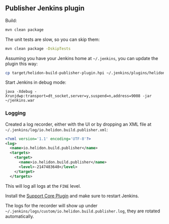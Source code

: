 ## Publisher Jenkins plugin

Build:
```bash
mvn clean package
```

The unit tests are slow, so you can skip them:
```bash
mvn clean package -DskipTests
```

Assuming you have your Jenkins home at `~/.jenkins`, you can update the plugin
 this way:
```bash
cp target/helidon-build-publisher-plugin.hpi ~/.jenkins/plugins/helidon-build-publisher-plugin.jpi
```

Start Jenkins in debug mode:
```
java -Xdebug -Xrunjdwp:transport=dt_socket,server=y,suspend=n,address=9008 -jar ~/jenkins.war
```

### Logging

Created a log recorder, either with the UI or by dropping an XML file at
 `~/.jenkins/log/io.helidon.build.publisher.xml`:

```xml
<?xml version='1.1' encoding='UTF-8'?>
<log>
  <name>io.helidon.build.publisher</name>
  <targets>
    <target>
      <name>io.helidon.build.publisher</name>
      <level>-2147483648</level>
    </target>
  </targets>
```

This will log all logs at the `FINE` level.

Install the [Support Core Plugin](https://wiki.jenkins.io/display/JENKINS/Support+Core+Plugin)
 and make sure to restart Jenkins.

The logs for the recorder will show up under
 `~/.jenkins/logs/custom/io.helidon.build.publisher.log`, they are rotated
 automatically.